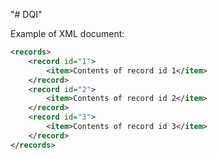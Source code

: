 "# DQI" 

Example of XML document:
```xml
<records>
	<record id="1">
		<item>Contents of record id 1</item>
	</record>
	<record id="2">
		<item>Contents of record id 2</item>
	</record>
	<record id="3">
		<item>Contents of record id 3</item>
	</record>
</records>
```
